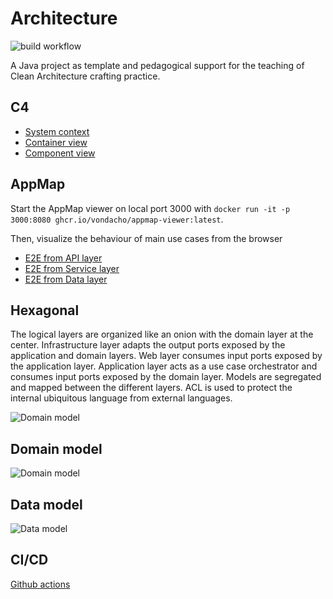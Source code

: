 # Architecture
![build workflow](https://github.com/vondacho/arch-blueprint-java/actions/workflows/build.yml/badge.svg)

A Java project as template and pedagogical support for the teaching of Clean Architecture crafting practice.

## C4
- [System context](https://www.structurizr.com/share/38199/diagrams#blueprint-context)
- [Container view](https://www.structurizr.com/share/38199/diagrams#blueprint-containers)
- [Component view](https://www.structurizr.com/share/38199/diagrams#blueprint-api-components)

## AppMap
Start the AppMap viewer on local port 3000 with
`docker run -it -p 3000:8080 ghcr.io/vondacho/appmap-viewer:latest`.

Then, visualize the behaviour of main use cases from the browser
- [E2E from API layer](http://localhost:3000/appmap/appmap.html?appmap=https://vondacho.github.io/arch-blueprint-java/appmap/edu_obya_blueprint_customer_adapter_rest_CustomerEndpointIT_shouldCreateAndModifyAndDeleteCustomer.appmap.json)
- [E2E from Service layer](http://localhost:3000/appmap/appmap.html?appmap=https://vondacho.github.io/arch-blueprint-java/appmap/edu_obya_blueprint_customer_application_CustomerServiceIT_shouldCreateAndFindAndModifyAndRemoveACustomer.appmap.json)
- [E2E from Data layer](http://localhost:3000/appmap/appmap.html?appmap=https://vondacho.github.io/arch-blueprint-java/appmap/edu_obya_blueprint_customer_adapter_jpa_CustomerRepositoryIT_shouldCreateAndFindAndModifyAndRemoveACustomer.appmap.json)

## Hexagonal
The logical layers are organized like an onion with the domain layer at the center.
Infrastructure layer adapts the output ports exposed by the application and domain layers.
Web layer consumes input ports exposed by the application layer.
Application layer acts as a use case orchestrator and consumes input ports exposed by the domain layer.
Models are segregated and mapped between the different layers.
ACL is used to protect the internal ubiquitous language from external languages.

![Domain model](../uml/hexagonal.svg)

## Domain model
![Domain model](../uml/domain-model.svg)

## Data model
![Data model](../uml/data-model.svg)

## CI/CD
[Github actions](https://github.com/vondacho/arch-blueprint-java/actions)
